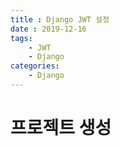 ```yaml
---
title : Django JWT 설정
date : 2019-12-16
tags:
    - JWT
    - Django
categories:
    - Django
---
```

# 프로젝트 생성
